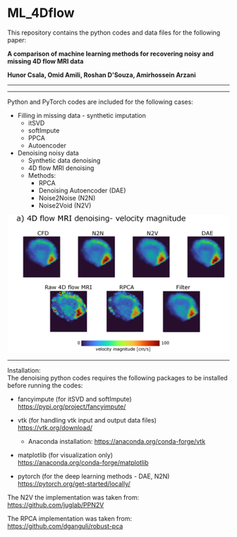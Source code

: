 # ML_4Dflow

This repository contains the python codes and data files for the following paper:

**A comparison of machine learning methods for recovering noisy and missing 4D flow MRI data**

**Hunor Csala, Omid Amili, Roshan D'Souza, Amirhossein Arzani**

___

___

Python and PyTorch codes are included for the following cases:
* Filling in missing data - synthetic imputation
    * itSVD
    * softImpute
    * PPCA
    * Autoencoder
* Denoising noisy data 
    * Synthetic data denoising
    * 4D flow MRI denoising
    * Methods:
        * RPCA
        * Denoising Autoencoder (DAE)
        * Noise2Noise (N2N)
        * Noise2Void (N2V)


 <img src="./denoising/case2_4DflowMRI/4DFlowMRI.png" alt="show" style="zoom:70%;" /> 


		
___

Installation:\
The denoising python codes requires the following packages to be installed before running the codes:

* fancyimpute (for itSVD and softImpute)\
https://pypi.org/project/fancyimpute/

* vtk (for handling vtk input and output data files)\
https://vtk.org/download/
    * Anaconda installation: https://anaconda.org/conda-forge/vtk

* matplotlib (for visualization only)\
https://anaconda.org/conda-forge/matplotlib

* pytorch (for the deep learning methods - DAE, N2N)\
https://pytorch.org/get-started/locally/

The N2V the implementation was taken from: https://github.com/juglab/PPN2V

The RPCA implementation was taken from: https://github.com/dganguli/robust-pca
